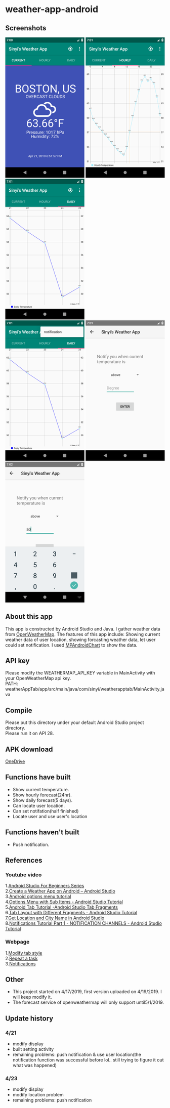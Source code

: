 # weather-app-android

## Screenshots
<img src="img/1.png" width="250"> <img src="img/2.png" width="250"> <img src="img/3.png" width="250">  
<img src="img/4.png" width="250"> <img src="img/5.png" width="250"> <img src="img/6.png" width="250">

## About this app
This app is constructed by Android Studio and Java. I gather weather data from [OpenWeatherMap](https://openweathermap.org/). The features of this app include: Showing current weather data of user location, showing forcasting weather data, let user could set notification. I used [MPAndroidChart](https://github.com/PhilJay/MPAndroidChart) to show the data.

## API key
Please modify the WEATHERMAP_API_KEY variable in MainActivity with your OpenWeatherMap api key.  
PATH: weatherAppTab/app/src/main/java/com/sinyi/weatherapptab/MainActivity.java  

## Compile
Please put this directory under your default Android Studio project directory.  
Please run it on API 28. 

## APK download
[OneDrive](https://1drv.ms/u/s!At4-nuLYZd0phTAS9vbYAgId_FR8)

## Functions have built
- Show current temperature.
- Show hourly forecast(24hr). 
- Show daily forecast(5 days). 
- Can locate user location.
- Can set notifation(half finished)
- Locate user and use user's location

## Functions haven't built
- Push notification.


## References
### Youtube video
1.[Android Studio For Beginners Series](https://www.youtube.com/watch?v=dFlPARW5IX8&list=PLp9HFLVct_ZvMa7IVdQyUUyh8t2re9apm)  
2.[Create a Weather App on Android – Android Studio](https://youtu.be/w1g9AaDltUM)  
3.[Android options menu tutorial](https://youtu.be/EZ-sNN7UWFU)  
4.[Options Menu with Sub Items - Android Studio Tutorial](https://youtu.be/oh4YOj9VkVE)  
5.[Android Tab Tutorial -Android Studio Tab Fragments](https://youtu.be/bNpWGI_hGGg)  
6.[Tab Layout with Different Fragments - Android Studio Tutorial](https://youtu.be/h4HwU_ENXYM)  
7.[Get Location and City Name in Android Studio](https://youtu.be/rKnzzrdhb9g)  
8.[Notifications Tutorial Part 1 - NOTIFICATION CHANNELS - Android Studio Tutorial](https://youtu.be/tTbd1Mfi-Sk)  
### Webpage
1.[Modify tab style](https://materialdoc.com/components/tabs/)  
2.[Repeat a task](https://stackoverflow.com/questions/6242268/repeat-a-task-with-a-time-delay)  
3.[Notifications](https://codinginflow.com/tutorials/android/notifications-notification-channels/part-1-notification-channels)   

## Other
- This project started on 4/17/2019, first version uploaded on 4/19/2019.
I will keep modify it.
- The forecast service of openweathermap will only support until5/1/2019.

##  Update history
### 4/21
- modify display
- built setting activity
- remaining problems: push notification & use user location(the notification function was successful before lol.. still trying to figure it out what was happened)

### 4/23
- modify display
- modify location problem
- remaining problems: push notification
